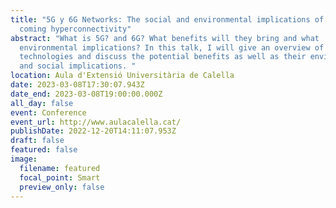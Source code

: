 ```yaml
---
title: "5G y 6G Networks: The social and environmental implications of the
  coming hyperconnectivity"
abstract: "What is 5G? and 6G? What benefits will they bring and what
  environmental implications? In this talk, I will give an overview of these
  technologies and discuss the potential benefits as well as their environmental
  and social implications. "
location: Aula d'Extensió Universitària de Calella
date: 2023-03-08T17:30:07.943Z
date_end: 2023-03-08T19:00:00.000Z
all_day: false
event: Conference
event_url: http://www.aulacalella.cat/
publishDate: 2022-12-20T14:11:07.953Z
draft: false
featured: false
image:
  filename: featured
  focal_point: Smart
  preview_only: false
---
```

